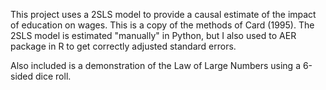 This project uses a 2SLS model to provide a causal estimate of the impact of education on wages. This is a copy of the methods of Card (1995). The 2SLS model is estimated "manually" in Python, but I also used to AER package in R to get correctly adjusted standard errors.

Also included is a demonstration of the Law of Large Numbers using a 6-sided dice roll.
